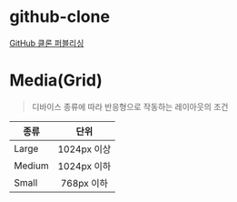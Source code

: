 # github-clone
[GitHub 클론 퍼블리싱](https://jiyaaany.github.io/github-clone/)

# Media(Grid)

> 디바이스 종류에 따라 반응형으로 작동하는 레이아웃의 조건

| 종류 | 단위 |
|---|:---:|
| Large | 1024px 이상 |
| Medium | 1024px 이하 |
| Small | 768px 이하 |
